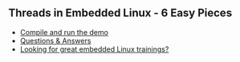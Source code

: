 ## Threads in Embedded Linux - 6 Easy Pieces 

- [Compile and run the demo](demo.md)
- [Questions & Answers](qna.md)
- [Looking for great embedded Linux trainings?](trainings.md)

